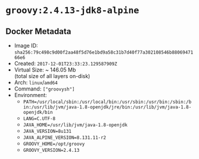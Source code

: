 # `groovy:2.4.13-jdk8-alpine`

## Docker Metadata

- Image ID: `sha256:79c498c9d00f2aa48f5d76e1bd9a58c31b7d40f77a302108546b8806947166e6`
- Created: `2017-12-01T23:33:23.129587909Z`
- Virtual Size: ~ 146.05 Mb  
  (total size of all layers on-disk)
- Arch: `linux`/`amd64`
- Command: `["groovysh"]`
- Environment:
  - `PATH=/usr/local/sbin:/usr/local/bin:/usr/sbin:/usr/bin:/sbin:/bin:/usr/lib/jvm/java-1.8-openjdk/jre/bin:/usr/lib/jvm/java-1.8-openjdk/bin`
  - `LANG=C.UTF-8`
  - `JAVA_HOME=/usr/lib/jvm/java-1.8-openjdk`
  - `JAVA_VERSION=8u131`
  - `JAVA_ALPINE_VERSION=8.131.11-r2`
  - `GROOVY_HOME=/opt/groovy`
  - `GROOVY_VERSION=2.4.13`
